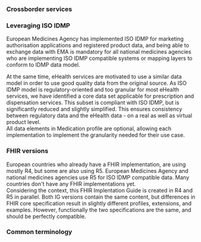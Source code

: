 ### Crossborder services


### Leveraging ISO IDMP
European Medicines Agency has implemented ISO IDMP for marketing authorisation applications and registered product data, and being able to exchange data with EMA is mandatory for all national medicines agencies who are implementing ISO IDMP compatible systems or mapping layers to conform to IDMP data model.  

At the same time, eHealth services are motivated to use a similar data model in order to use good quality data from the original source. As ISO IDMP model is regulatory-oriented and too granular for most eHealth services, we have identified a core data set applicable for prescription and dispensation services. This subset is compliant with ISO IDMP, but is significantly reduced and slightly simplified. This ensures consistency between regulatory data and the eHealth data - on a real as well as virtual product level.  
All data elements in Medication profile are optional, allowing each implementation to implement the granularity needed for their use case.

### FHIR versions
European countries who already have a FHIR implementation, are using mostly R4, but some are also using R5. European Medicines Agency and national medicines agencies use R5 for ISO IDMP compatible data. Many countries don't have any FHIR implementations yet.  
Considering the context, this FHIR Implentation Guide is created in R4 and R5 in parallel. Both IG versions contain the same content, but differences in FHIR core specification result in slightly different profiles, extensions, and examples. However, functionally the two specifications are the same, and should be perfectly compatible.


### Common terminology

